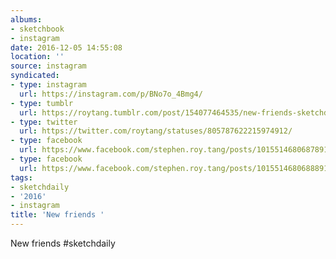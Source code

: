 ```yaml
---
albums:
- sketchbook
- instagram
date: 2016-12-05 14:55:08
location: ''
source: instagram
syndicated:
- type: instagram
  url: https://instagram.com/p/BNo7o_4Bmg4/
- type: tumblr
  url: https://roytang.tumblr.com/post/154077464535/new-friends-sketchdaily
- type: twitter
  url: https://twitter.com/roytang/statuses/805787622215974912/
- type: facebook
  url: https://www.facebook.com/stephen.roy.tang/posts/10155146806878912:0
- type: facebook
  url: https://www.facebook.com/stephen.roy.tang/posts/10155146806888912
tags:
- sketchdaily
- '2016'
- instagram
title: 'New friends '
---
```


New friends #sketchdaily